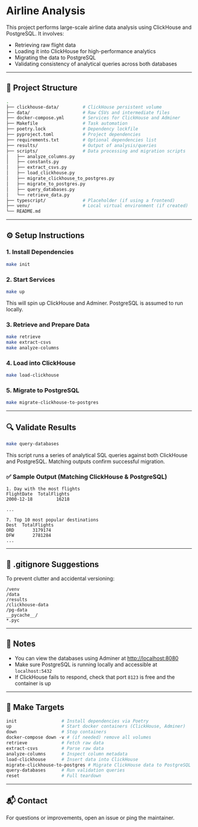 # Airline Analysis

This project performs large-scale airline data analysis using ClickHouse and PostgreSQL. It involves:

* Retrieving raw flight data
* Loading it into ClickHouse for high-performance analytics
* Migrating the data to PostgreSQL
* Validating consistency of analytical queries across both databases

---

## 🚀 Project Structure

```bash
.
├── clickhouse-data/         # ClickHouse persistent volume
├── data/                    # Raw CSVs and intermediate files
├── docker-compose.yml       # Services for ClickHouse and Adminer
├── Makefile                 # Task automation
├── poetry.lock              # Dependency lockfile
├── pyproject.toml           # Project dependencies
├── requirements.txt         # Optional dependencies list
├── results/                 # Output of analysis/queries
├── scripts/                 # Data processing and migration scripts
│   ├── analyze_columns.py
│   ├── constants.py
│   ├── extract_csvs.py
│   ├── load_clickhouse.py
│   ├── migrate_clickhouse_to_postgres.py
│   ├── migrate_to_postgres.py
│   ├── query_databases.py
│   └── retrieve_data.py
├── typescript/              # Placeholder (if using a frontend)
├── venv/                    # Local virtual environment (if created)
└── README.md
```

---

## ⚙️ Setup Instructions

### 1. Install Dependencies

```bash
make init
```

### 2. Start Services

```bash
make up
```

This will spin up ClickHouse and Adminer. PostgreSQL is assumed to run locally.

### 3. Retrieve and Prepare Data

```bash
make retrieve
make extract-csvs
make analyze-columns
```

### 4. Load into ClickHouse

```bash
make load-clickhouse
```

### 5. Migrate to PostgreSQL

```bash
make migrate-clickhouse-to-postgres
```

---

## 🔍 Validate Results

```bash
make query-databases
```

This script runs a series of analytical SQL queries against both ClickHouse and PostgreSQL. Matching outputs confirm successful migration.

### ✅ Sample Output (Matching ClickHouse & PostgreSQL)

```text
1. Day with the most flights
FlightDate  TotalFlights
2000-12-18         16218

...

7. Top 10 most popular destinations
Dest  TotalFlights
ORD       3179174
DFW       2781284
...
```

---

## 🧹 .gitignore Suggestions

To prevent clutter and accidental versioning:

```gitignore
/venv
/data
/results
/clickhouse-data
/pg-data
__pycache__/
*.pyc
```

---

## 📝 Notes

* You can view the databases using Adminer at [http://localhost:8080](http://localhost:8080)
* Make sure PostgreSQL is running locally and accessible at `localhost:5432`
* If ClickHouse fails to respond, check that port `8123` is free and the container is up

---

## 🧪 Make Targets

```makefile
init                 # Install dependencies via Poetry
up                   # Start docker containers (ClickHouse, Adminer)
down                 # Stop containers
docker-compose down -v # (if needed) remove all volumes
retrieve             # Fetch raw data
extract-csvs         # Parse raw data
analyze-columns      # Inspect column metadata
load-clickhouse      # Insert data into ClickHouse
migrate-clickhouse-to-postgres # Migrate ClickHouse data to PostgreSQL
query-databases      # Run validation queries
reset                # Full teardown
```

---

## 📬 Contact

For questions or improvements, open an issue or ping the maintainer.
